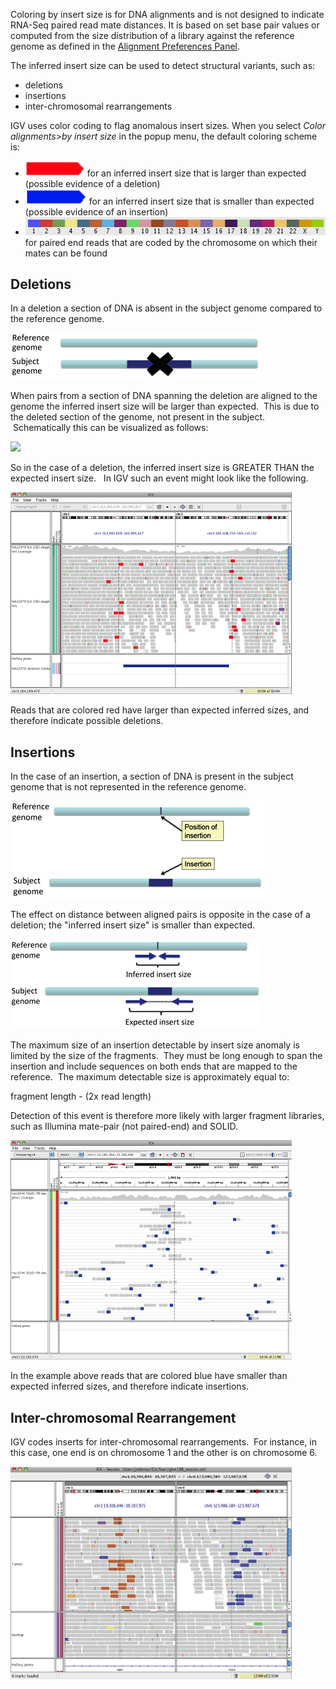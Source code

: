 Coloring by insert size is for DNA alignments and is not designed to indicate RNA-Seq paired read mate distances. It is based on set base pair values or computed from the size distribution of a library against the reference genome as defined in the [Alignment Preferences Panel](http://www.broadinstitute.org/software/igv/Preferences#Alignments).

The inferred insert size can be used to detect structural variants, such as:

*   deletions
*   insertions
*   inter-chromosomal rearrangements

IGV uses color coding to flag anomalous insert sizes. When you select _Color alignments_\>_by insert size_ in the popup menu, the default coloring scheme is:

*   ![](../../img/insert_lrgr.jpg) for an inferred insert size that is larger than expected (possible evidence of a deletion)
*   ![](../../img/insert_smlr.jpg) for an inferred insert size that is smaller than expected (possible evidence of an insertion)
*   ![](../../img/chromosomecolors.jpg) for paired end reads that are coded by the chromosome on which their mates can be found

Deletions
---------

In a deletion a section of DNA is absent in the subject genome compared to the reference genome.

![](../../img/deletion.jpg)

When pairs from a section of DNA spanning the deletion are aligned to the genome the inferred insert size will be larger than expected.  This is due to the deleted section of the genome, not present in the subject.  Schematically this can be visualized as follows:

![](../img/del_refvssubject.jpg)

So in the case of a deletion, the inferred insert size is GREATER THAN the expected insert size.   In IGV such an event might look like the following.

![](../../img/del_multiple.jpg)

Reads that are colored red have larger than expected inferred sizes, and therefore indicate possible deletions.

Insertions
----------

In the case of an insertion, a section of DNA is present in the subject genome that is not represented in the reference genome.

![](../../img/insert.jpg)

The effect on distance between aligned pairs is opposite in the case of a deletion; the "inferred insert size" is smaller than expected.

![](../../img/insert_refvssubject.jpg)

The maximum size of an insertion detectable by insert size anomaly is limited by the size of the fragments.  They must be long enough to span the insertion and include sequences on both ends that are mapped to the reference.  The maximum detectable size is approximately equal to:

fragment length - (2x read length)

Detection of this event is therefore more likely with larger fragment libraries, such as Illumina mate-pair (not paired-end) and SOLID.

![](../../img/insert_multiple.jpg)

In the example above reads that are colored blue have smaller than expected inferred sizes, and therefore indicate insertions.

Inter-chromosomal Rearrangement
-------------------------------

IGV codes inserts for inter-chromosomal rearrangements.  For instance, in this case, one end is on chromosome 1 and the other is on chromosome 6.

![](../../img/interchromosomal.jpg)